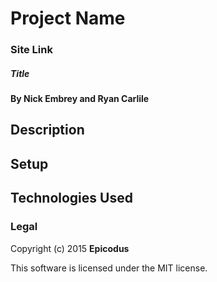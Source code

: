 # Project Name
### Site Link
##### Title

#### By Nick Embrey and Ryan Carlile

## Description

## Setup


## Technologies Used



### Legal

Copyright (c) 2015 **Epicodus**

This software is licensed under the MIT license.
